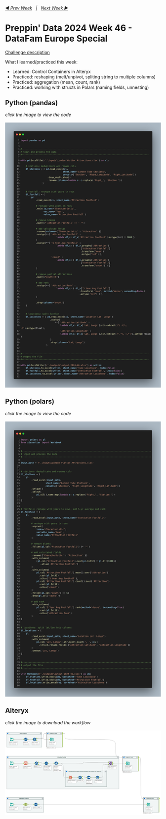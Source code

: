 <h6><a href="..\preppin-data-2024-45\README.md">◀  Prev Week</a>&nbsp;&nbsp;&nbsp;|&nbsp;&nbsp;&nbsp;<a href="..\preppin-data-2024-47\README.md">Next Week  ▶</a></h6>

# Preppin' Data 2024 Week 46 - DataFam Europe Special

[Challenge description](https://preppindata.blogspot.com/2024/11/2024-week-46-datafam-europe-special.html)

What I learned/practiced this week:
* Learned: Control Containers in Alteryx
* Practiced: reshaping (melt/unpivot, spliting string to multiple columns)
* Practiced: aggregation (mean, count, rank)
* Practiced: working with structs in Polars (naming fields, unnesting)

## Python (pandas)
<i>click the image to view the code</i><br>
<br>
<a href="preppin-data-2024-46.py">
<img src="img-python-code-2024-46.png?raw=true" alt="Python code (pandas)">
</a>

## Python (polars)
<i>click the image to view the code</i><br>
<br>
<a href="preppin-data-2024-46-polars.py">
<img src="img-python-code-2024-46-polars.png?raw=true" alt="Python code (polars)">
</a>

## Alteryx
<i>click the image to download the workflow</i><br>
<br>
<a href="preppin-data-2024-46.yxzp">
<img src="img-alteryx-2024-46.png?raw=true" alt="Alteryx workflow">
</a>